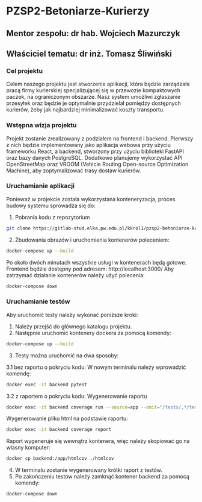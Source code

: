 # PZSP2-Betoniarze-Kurierzy


## Mentor zespołu: dr hab. Wojciech Mazurczyk

## Właściciel tematu: dr inż. Tomasz Śliwiński


### Cel projektu
Celem naszego projektu jest stworzenie aplikacji, która będzie zarządzała pracą firmy kurierskiej specjalizującej się w przewozie kompaktowych paczek, na ograniczonym obszarze. Nasz system umożliwi zgłaszanie przesyłek oraz będzie je optymalnie przydzielał pomiędzy dostępnych kurierów, żeby jak najbardziej minimalizować koszty transportu.

### Wstępna wizja projektu
Projekt zostanie zrealizowany z podziałem na frontend i backend. Pierwszy z nich będzie implementowany jako aplikacja webowa przy użyciu frameworku React, a backend, stworzony przy użyciu biblioteki FastAPI oraz bazy danych PostgreSQL. Dodatkowo planujemy wykorzystać API OpenStreetMap oraz VROOM (Vehicle Routing Open-source Optimization Machine), aby zoptymalizować trasy dostaw kurierów.

### Uruchamianie aplikacji
Ponieważ w projekcie została wykorzystana konteneryzacja, proces budowy systemu sprowadza się do:
1. Pobrania kodu z repozytorium
```bash
git clone https://gitlab-stud.elka.pw.edu.pl/kkrol1/pzsp2-betoniarze-kurierzy.git
```
2. Zbudowania obrazów i uruchomienia kontenerów poleceniem: 
```bash
docker-compose up --build 
```
Po około dwóch minutach wszystkie usługi w kontenerach będą gotowe.
Frontend będzie dostępny pod adresem: http://localhost:3000/
Aby zatrzymać działanie kontenerów należy użyć polecenia:
```bash
docker-compose down
```

### Uruchamianie testów
Aby uruchomić testy należy wykonać poniższe kroki:
1. Należy przejść do głównego katalogu projektu.
2. Następnie uruchomić kontenery dockera za pomocą komendy:
```bash
docker-compose up --build
```
3. Testy można uruchomić na dwa sposoby:

3.1 bez raportu o pokryciu kodu:
W nowym terminalu należy wprowadzić komendę:
```bash
docker exec -it backend pytest
```
3.2 z raportem o pokryciu kodu:
Wygenerowanie raportu
```bash
docker exec -it backend coverage run --source=app --omit="/tests/,*/test_*.py" -m pytest
```
Wygenerowanie pliku html na podstawie raportu:
```bash
docker exec -it backend coverage report
```
Raport wygeneruje się wewnątrz kontenera, więc należy skopiować go na własny komputer:
```bash
docker cp backend:/app/htmlcov ./htmlcov
```
4. W terminalu zostanie wygenerowany krótki raport z testów.
5. Po zakończeniu testów należy zamknąć kontener backend za pomocą komendy:
```bash
docker-compose down
```